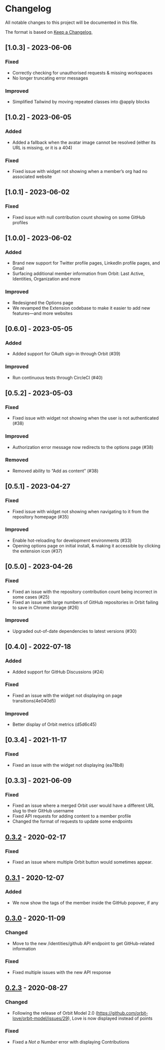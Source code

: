# Changelog

All notable changes to this project will be documented in this file.

The format is based on [Keep a Changelog](https://keepachangelog.com/en/1.0.0/),

## [1.0.3] - 2023-06-06

### Fixed

- Correctly checking for unauthorised requests & missing workspaces
- No longer truncating error messages

### Improved

- Simplified Tailwind by moving repeated classes into @apply blocks

## [1.0.2] - 2023-06-05

### Added

- Added a fallback when the avatar image cannot be resolved (either its URL is missing, or it is a 404)

### Fixed

- Fixed issue with widget not showing when a member’s org had no associated website

## [1.0.1] - 2023-06-02

### Fixed

- Fixed issue with null contribution count showing on some GitHub profiles

## [1.0.0] - 2023-06-02

### Added

- Brand new support for Twitter profile pages, LinkedIn profile pages, and Gmail
- Surfacing additional member information from Orbit: Last Active, Identities, Organization and more

### Improved

- Redesigned the Options page
- We revamped the Extension codebase to make it easier to add new features—and more websites

## [0.6.0] - 2023-05-05

### Added

- Added support for OAuth sign-in through Orbit (#39)

### Improved

- Run continuous tests through CircleCI (#40)

## [0.5.2] - 2023-05-03

### Fixed

- Fixed issue with widget not showing when the user is not authenticated (#38)

### Improved

- Authorization error message now redirects to the options page (#38)

### Removed

- Removed ability to “Add as content” (#38)

## [0.5.1] - 2023-04-27

### Fixed

- Fixed issue with widget not showing when navigating to it from the repository homepage (#35)

### Improved

- Enable hot-reloading for development environments (#33)
- Opening options page on initial install, & making it accessible by clicking the extension icon (#37)

## [0.5.0] - 2023-04-26

### Fixed

- Fixed an issue with the repository contribution count being incorrect in some cases (#25)
- Fixed an issue with large numbers of GitHub repositories in Orbit failing to save in Chrome storage (#26)

### Improved

- Upgraded out-of-date dependencies to latest versions (#30)

## [0.4.0] - 2022-07-18

### Added

- Added support for GitHub Discussions (#24)

### Fixed

- Fixed an issue with the widget not displaying on page transitions(4e040d5)

### Improved

- Better display of Orbit metrics (d5d6c45)

## [0.3.4] - 2021-11-17

### Fixed

- Fixed an issue with the widget not displaying (ea78b8)

## [0.3.3] - 2021-06-09

### Fixed

- Fixed an issue where a merged Orbit user would have a different URL slug to their GitHub username
- Fixed API requests for adding content to a member profile
- Changed the format of requests to update some endpoints

## [0.3.2] - 2020-02-17

### Fixed

- Fixed an issue where multiple Orbit button would sometimes appear.

## [0.3.1] - 2020-12-07

### Added

- We now show the tags of the member inside the GitHub popover, if any

## [0.3.0] - 2020-11-09

### Changed

- Move to the new /identities/github API endpoint to get GitHub-related information

### Fixed

- Fixed multiple issues with the new API response

## [0.2.3] - 2020-08-27

### Changed

- Following the release of Orbit Model 2.0 (https://github.com/orbit-love/orbit-model/issues/29), Love is now displayed instead of points

### Fixed

- Fixed a _Not a Number_ error with displaying Contributions

[0.3.2]: https://github.com/orbit-love/orbit-browser-extension/releases/tag/v0.3.2
[0.3.1]: https://github.com/orbit-love/orbit-browser-extension/releases/tag/v0.3.1
[0.3.0]: https://github.com/orbit-love/orbit-browser-extension/releases/tag/v0.3.0
[0.2.3]: https://github.com/orbit-love/orbit-browser-extension/releases/tag/v0.2.3
